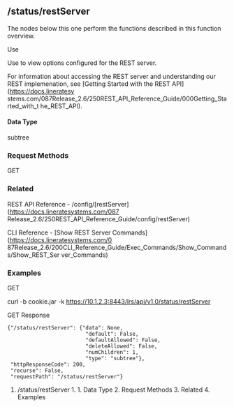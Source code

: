 ## /status/restServer

The nodes below this one perform the functions described in this function
overview.

Use

Use to view options configured for the REST server.

For information about accessing the REST server and understanding our REST
implemenation, see [Getting Started with the REST API](https://docs.lineratesy
stems.com/087Release_2.6/250REST_API_Reference_Guide/000Getting_Started_with_t
he_REST_API).

#### Data Type

subtree

### Request Methods

GET

### Related

REST API Reference - /config/[restServer](https://docs.lineratesystems.com/087
Release_2.6/250REST_API_Reference_Guide/config/restServer)

CLI Reference - [Show REST Server Commands](https://docs.lineratesystems.com/0
87Release_2.6/200CLI_Reference_Guide/Exec_Commands/Show_Commands/Show_REST_Ser
ver_Commands)

### Examples

GET

curl -b cookie.jar -k https://10.1.2.3:8443/lrs/api/v1.0/status/restServer

GET Response

    
    {"/status/restServer": {"data": None,
                             "default": False,
                             "defaultAllowed": False,
                             "deleteAllowed": False,
                             "numChildren": 1,
                             "type": "subtree"},
     "httpResponseCode": 200,
     "recurse": False,
     "requestPath": "/status/restServer"}
    

  1. /status/restServer
    1.       1. Data Type
    2. Request Methods
    3. Related
    4. Examples

